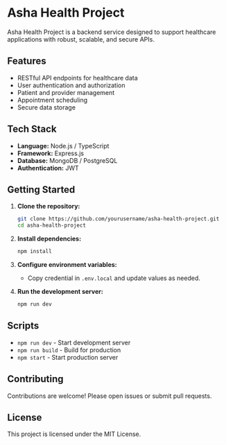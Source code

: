 # Asha Health Project

Asha Health Project is a backend service designed to support healthcare applications with robust, scalable, and secure APIs.

## Features

- RESTful API endpoints for healthcare data
- User authentication and authorization
- Patient and provider management
- Appointment scheduling
- Secure data storage

## Tech Stack

- **Language:** Node.js / TypeScript
- **Framework:** Express.js
- **Database:** MongoDB / PostgreSQL
- **Authentication:** JWT

## Getting Started

1. **Clone the repository:**
    ```bash
    git clone https://github.com/yourusername/asha-health-project.git
    cd asha-health-project
    ```

2. **Install dependencies:**
    ```bash
    npm install
    ```

3. **Configure environment variables:**
    - Copy credential in `.env.local` and update values as needed.

4. **Run the development server:**
    ```bash
    npm run dev
    ```

## Scripts

- `npm run dev` - Start development server
- `npm run build` - Build for production
- `npm start` - Start production server

## Contributing

Contributions are welcome! Please open issues or submit pull requests.

## License

This project is licensed under the MIT License.